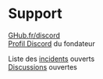 # Support  
[GHub.fr/discord](https://GHub.fr/discord)  
[Profil Discord](https://GHub.fr/contact) du fondateur

Liste des [incidents](https://github.com/GHub-fr/.github/issues) ouverts  
[Discussions](https://github.com/orgs/GHub-fr/discussions) ouvertes
